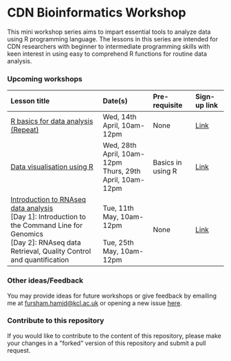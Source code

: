 # CDN Bioinformatics Workshop

This mini workshop series aims to impart essential tools to analyze data
using R programming language. The lessons in this series are intended for CDN
researchers with beginner to intermediate programming skills with keen interest
in using easy to comprehend R functions for routine data analysis. 

### Upcoming workshops

|Lesson title|Date(s)|Pre-requisite|Sign-up link|
|:----------|:---------|:-----|:----|
|[R basics for data analysis (Repeat)](https://fursham-h.github.io/R-datascience/articles/1_R_basics_for_data_analysis/Overview.html)|Wed, 14th April, 10am-12pm|None|[Link](https://forms.office.com/r/CN0ukPPvwX)|
|[Data visualisation using R](https://fursham-h.github.io/R-datascience/articles/2_Data_visualisation_using_R/Overview.html)|Wed, 28th April, 10am-12pm<br>Thurs, 29th April, 10am-12pm|Basics in using R|[Link](https://forms.office.com/r/acX9AbJ474)|
|[Introduction to RNAseq data analysis](https://fursham-h.github.io/R-datascience/articles/3_RNAseq_workflow/Overview.html) <br>[Day 1]: Introduction to the Command Line for Genomics <br>[Day 2]: RNAseq data Retrieval, Quality Control and quantification|<br>Tue, 11th May, 10am-12pm <br> <br>Tue, 25th May, 10am-12pm |None|[Link](https://forms.office.com/r/MyRDXB1gdE)|


### Other ideas/Feedback
You may provide ideas for future workshops or give feedback by emailing me at
fursham.hamid@kcl.ac.uk or opening a new issue [here](https://github.com/fursham-h/R-datascience/issues).

### Contribute to this repository
If you would like to contribute to the content of this repository, please make 
your changes in a "forked" version of this repository and submit a pull request.
